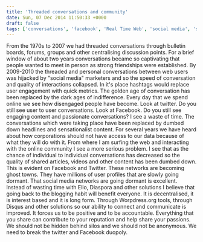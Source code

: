 ```yaml
---
title: 'Threaded conversations and community'
date: Sun, 07 Dec 2014 11:50:33 +0000
draft: false
tags: ['conversations', 'facebook', 'Real Time Web', 'social media', 'social media', 'Social Media Deontology', 'Social Media Deontology', 'social media living room', 'social networking', 'twitter', 'twitter']
---
```


From the 1970s to 2007 we had threaded conversations through bulletin boards, forums, groups and other centralising discussion points. For a brief window of about two years conversations became so captivating that people wanted to meet in person as strong friendships were established. By 2009-2010 the threaded and personal conversations between web users was hijacked by "social media" marketers and so the speed of conversation and quality of interactions collapsed. In it's place hashtags would replace user engagement with quick metrics. The golden age of conversation has been replaced by the dark ages of indifference. Every day that we spend online we see how disengaged people have become. Look at twitter. Do you still see user to user conversations. Look at Facebook. Do you still see engaging content and passionate conversations? I see a waste of time. The conversations which were taking place have been replaced by dumbed down headlines and sensationalist content. For several years we have heard about how corporations should not have access to our data because of what they will do with it. From where I am surfing the web and interacting with the online community I see a more serious problem. I see that as the chance of individual to individual conversations has decreased so the quality of shared articles, videos and other content has been dumbed down. This is evident on Facebook and Twitter. These networks are becoming ghost towns. They have millions of user profiles that are slowly going dormant. That social media networks are going dormant is excellent. Instead of wasting time with Ello, Diaspora and other solutions I believe that going back to the blogging habit will benefit everyone. It is decentralised, it is interest based and it is long form. Through Worpdress.org tools, through Disqus and other solutions so our ability to connect and communicate is improved. It forces us to be positive and to be accountable. Everything that you share can contribute to your reputation and help share your passions. We should not be hidden behind silos and we should not be anonymous. We need to break the twitter and Facebook duopoly.